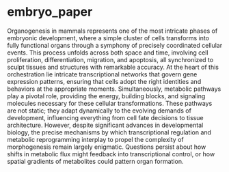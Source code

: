 # embryo_paper

Organogenesis in mammals represents one of the most intricate phases of embryonic development, where a simple cluster of cells transforms into fully functional organs through a symphony of precisely coordinated cellular events. This process unfolds across both space and time, involving cell proliferation, differentiation, migration, and apoptosis, all synchronized to sculpt tissues and structures with remarkable accuracy. At the heart of this orchestration lie intricate transcriptional networks that govern gene expression patterns, ensuring that cells adopt the right identities and behaviors at the appropriate moments. Simultaneously, metabolic pathways play a pivotal role, providing the energy, building blocks, and signaling molecules necessary for these cellular transformations. These pathways are not static; they adapt dynamically to the evolving demands of development, influencing everything from cell fate decisions to tissue architecture. However, despite significant advances in developmental biology, the precise mechanisms by which transcriptional regulation and metabolic reprogramming interplay to propel the complexity of morphogenesis remain largely enigmatic. Questions persist about how shifts in metabolic flux might feedback into transcriptional control, or how spatial gradients of metabolites could pattern organ formation.

